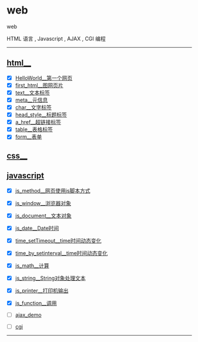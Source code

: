 # web

web

HTML 语言 , Javascript , AJAX , CGI 编程

----------------

## [html__](html)

- [x] [HelloWorld__第一个网页](html/helloworld)
- [x] [first_html__图网页片](html/first_html)
- [x] [text__文本标签](html/text)
- [x] [meta__元信息](html/meta)
- [x] [char__文字标签](html/char)
- [x] [head_style__标题标签](html/head_style)
- [x] [a_href__超链接标签](html/a_href)
- [x] [table__表格标签](html/table)
- [x] [form__表单](html/form)

## [css__](css)


## [javascript](javascript)

- [x] [js_method__网页使用js脚本方式](javascript/js_method)
- [x] [js_window__浏览器对象](javascript/js_window)
- [x] [js_document__文本对象](javascript/js_document)
- [x] [js_date__Date时间](javascript/js_date)
- [x] [time_setTimeout__time时间动态变化](javascript/time_setTimeout)
- [x] [time_by_setinterval__time时间动态变化](javascript/time_by_setinterval)
- [x] [js_math__计算](javascript/js_math)
- [x] [js_string__String对象处理文本](javascript/js_string)
- [x] [js_printer__打印机输出](javascript/js_printer)
- [x] [js_function__调用](javascript/js_function)

- [ ] [ajax_demo](ajax_demo)
- [ ] [cgi](cgi)

----------------
